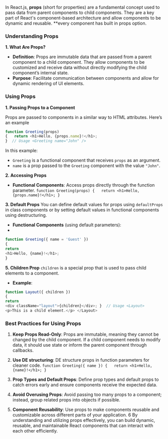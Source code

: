 In React.js, **props** (short for properties) are a fundamental concept used to pass data from parent components to child components. They are a key part of React's component-based architecture and allow components to be dynamic and reusable.
**every component has built in props option. 
### **Understanding Props**

**1. What Are Props?**
- **Definition**: Props are immutable data that are passed from a parent component to a child component. They allow components to be customized and receive data without directly modifying the child component’s internal state.
- **Purpose**: Facilitate communication between components and allow for dynamic rendering of UI elements.
### **Using Props**

**1. Passing Props to a Component**

Props are passed to components in a similar way to HTML attributes. Here’s an example

```javascript
function Greeting(props) 
{   return <h1>Hello, {props.name}!</h1>; 
}  // Usage <Greeting name="John" />
```

In this example:

- `Greeting` is a functional component that receives `props` as an argument.
- `name` is a prop passed to the `Greeting` component with the value `"John"`.

**2. Accessing Props**

- **Functional Components**: Access props directly through the function parameter.
    `function Greeting(props) {   return <h1>Hello, {props.name}!</h1>; }`
 
**3. Default Props**
You can define default values for props using `defaultProps` in class components or by setting default values in functional components using destructuring.

- **Functional Components** (using default parameters):
- 
```javascript
function Greeting({ name = 'Guest' }) 
{   
return 
<h1>Hello, {name}!</h1>; 
}
```

**5. Children Prop**
`children` is a special prop that is used to pass child elements to a component.
- **Example**: 
    
```javascript
function Layout({ children }) 
{   
return 
<div className="layout">{children}</div>; }  // Usage <Layout>   
<p>This is a child element.</p> </Layout>
```

### **Best Practices for Using Props**

1. **Keep Props Read-Only**: Props are immutable, meaning they cannot be changed by the child component. If a child component needs to modify data, it should use state or inform the parent component through callbacks.
    
2. **Use DE structuring**: DE structure props in function parameters for cleaner code. 
    `function Greeting({ name }) {   return <h1>Hello, {name}!</h1>; }`
    
3. **Prop Types and Default Props**: Define prop types and default props to catch errors early and ensure components receive the expected data.
    
4. **Avoid Overusing Props**: Avoid passing too many props to a component; instead, group related props into objects if possible.
    
5. **Component Reusability**: Use props to make components reusable and customizable across different parts of your application.
6
By understanding and utilizing props effectively, you can build dynamic, reusable, and maintainable React components that can interact with each other efficiently.
